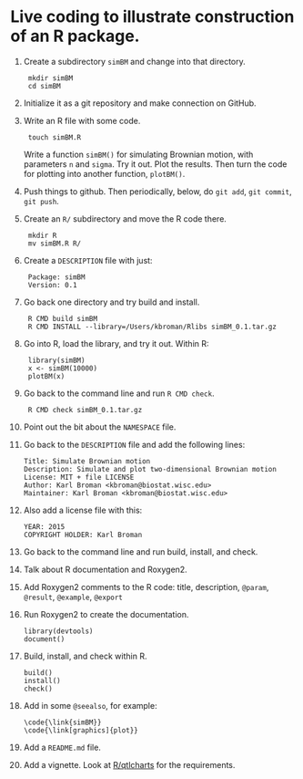 # Live coding to illustrate construction of an R package.

1. Create a subdirectory `simBM` and change into that directory.

        mkdir simBM
        cd simBM

2. Initialize it as a git repository and make connection on GitHub.

3. Write an R file with some code.

        touch simBM.R

   Write a function `simBM()` for simulating Brownian motion, with
   parameters `n` and `sigma`. Try it out. Plot the results. Then
   turn the code for plotting into another function, `plotBM()`.

4. Push things to github. Then periodically, below, do `git add`,
   `git commit`, `git push`.

4. Create an `R/` subdirectory and move the R code there.

        mkdir R
        mv simBM.R R/

5. Create a `DESCRIPTION` file with just:

        Package: simBM
        Version: 0.1

6. Go back one directory and try build and install.

        R CMD build simBM
        R CMD INSTALL --library=/Users/kbroman/Rlibs simBM_0.1.tar.gz

7. Go into R, load the library, and try it out. Within R:

        library(simBM)
        x <- simBM(10000)
        plotBM(x)

8. Go back to the command line and run `R CMD check`.

        R CMD check simBM_0.1.tar.gz

9. Point out the bit about the `NAMESPACE` file.

10. Go back to the `DESCRIPTION` file and add the following lines:

        Title: Simulate Brownian motion
        Description: Simulate and plot two-dimensional Brownian motion
        License: MIT + file LICENSE
        Author: Karl Broman <kbroman@biostat.wisc.edu>
        Maintainer: Karl Broman <kbroman@biostat.wisc.edu>

11. Also add a license file with this:

        YEAR: 2015
        COPYRIGHT HOLDER: Karl Broman

12. Go back to the command line and run build, install, and check.

13. Talk about R documentation and Roxygen2.

14. Add Roxygen2 comments to the R code: title, description, `@param`,
    `@result`, `@example`, `@export`

15. Run Roxygen2 to create the documentation.

        library(devtools)
        document()

16. Build, install, and check within R.

        build()
        install()
        check()

17. Add in some `@seealso`, for example:

        \code{\link{simBM}}
        \code{\link[graphics]{plot}}

18. Add a `README.md` file.

19. Add a vignette. Look at
    [R/qtlcharts](https://github.com/kbroman/qtlcharts) for the
    requirements.

